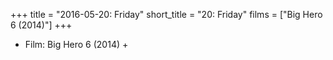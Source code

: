 +++
title = "2016-05-20: Friday"
short_title = "20: Friday"
films = ["Big Hero 6 (2014)"]
+++


* Film: Big Hero 6 (2014) +
